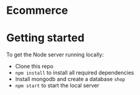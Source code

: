 # Ecommerce

# Getting started

To get the Node server running locally:

- Clone this repo
- `npm install` to install all required dependencies
- Install mongodb and create a database `shop`
- `npm start` to start the local server
